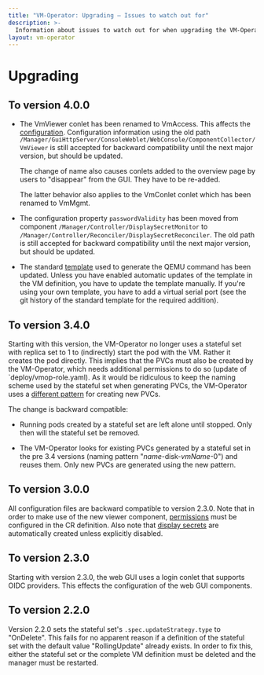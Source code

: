 ```yaml
---
title: "VM-Operator: Upgrading — Issues to watch out for"
description: >-
  Information about issues to watch out for when upgrading the VM-Operator.
layout: vm-operator
---
```


# Upgrading

## To version 4.0.0

 * The VmViewer conlet has been renamed to VmAccess. This affects the
   [configuration](https://jdrupes.org/vm-operator/user-gui.html). Configuration
   information using the old path
   `/Manager/GuiHttpServer/ConsoleWeblet/WebConsole/ComponentCollector/VmViewer`
   is still accepted for backward compatibility until the next major version,
   but should be updated.

   The change of name also causes conlets added to the overview page by
   users to "disappear" from the GUI. They have to be re-added.

   The latter behavior also applies to the VmConlet conlet which has been
   renamed to VmMgmt.
   
 * The configuration property `passwordValidity` has been moved from component
   `/Manager/Controller/DisplaySecretMonitor` to
   `/Manager/Controller/Reconciler/DisplaySecretReconciler`. The old path is 
   still accepted for backward compatibility until the next major version,
   but should be updated.

 * The standard [template](./runner.html#stand-alone-configuration) used
   to generate the QEMU command has been updated. Unless you have enabled
   automatic updates of the template in the VM definition, you have to
   update the template manually. If you're using your own template, you
   have to add a virtual serial port (see the git history of the standard
   template for the required addition).

## To version 3.4.0

Starting with this version, the VM-Operator no longer uses a stateful set
with replica set to 1 to (indirectly) start the pod with the VM. Rather
it creates the pod directly. This implies that the PVCs must also be created
by the VM-Operator, which needs additional permissions to do so (update of
`deploy/vmop-role.yaml). As it would be ridiculous to keep the naming scheme
used by the stateful set when generating PVCs, the VM-Operator uses a
[different pattern](controller.html#defining-disks) for creating new PVCs.

The change is backward compatible:

  * Running pods created by a stateful set are left alone until stopped.
    Only then will the stateful set be removed.

  * The VM-Operator looks for existing PVCs generated by a stateful
    set in the pre 3.4 versions (naming pattern "*name*-disk-*vmName*-0")
    and reuses them. Only new PVCs are generated using the new pattern.

## To version 3.0.0

All configuration files are backward compatible to version 2.3.0.
Note that in order to make use of the new viewer component,
[permissions](https://mnlipp.github.io/VM-Operator/user-gui.html#control-access-to-vms)
must be configured in the CR definition. Also note that
[display secrets](https://mnlipp.github.io/VM-Operator/user-gui.html#securing-access)
are automatically created unless explicitly disabled.

## To version 2.3.0

Starting with version 2.3.0, the web GUI uses a login conlet that
supports OIDC providers. This effects the configuration of the
web GUI components.

## To version 2.2.0

Version 2.2.0 sets the stateful set's `.spec.updateStrategy.type` to
"OnDelete". This fails for no apparent reason if a definition of
the stateful set with the default value "RollingUpdate" already exists.
In order to fix this, either the stateful set or the complete VM definition
must be deleted and the manager must be restarted.
